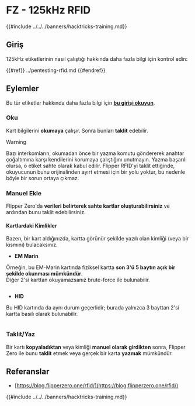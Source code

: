# FZ - 125kHz RFID

{{#include ../../../banners/hacktricks-training.md}}

## Giriş

125kHz etiketlerinin nasıl çalıştığı hakkında daha fazla bilgi için kontrol edin:

{{#ref}}
../pentesting-rfid.md
{{#endref}}

## Eylemler

Bu tür etiketler hakkında daha fazla bilgi için [**bu girişi okuyun**](../pentesting-rfid.md#low-frequency-rfid-tags-125khz).

### Oku

Kart bilgilerini **okumaya** çalışır. Sonra bunları **taklit** edebilir.

> [!WARNING]
> Bazı interkomların, okumadan önce bir yazma komutu göndererek anahtar çoğaltımına karşı kendilerini korumaya çalıştığını unutmayın. Yazma başarılı olursa, o etiket sahte olarak kabul edilir. Flipper RFID'yi taklit ettiğinde, okuyucunun bunu orijinalinden ayırt etmesi için bir yolu yoktur, bu nedenle böyle bir sorun ortaya çıkmaz.

### Manuel Ekle

Flipper Zero'da **verileri belirterek sahte kartlar oluşturabilirsiniz** ve ardından bunu taklit edebilirsiniz.

#### Kartlardaki Kimlikler

Bazen, bir kart aldığınızda, kartta görünür şekilde yazılı olan kimliği (veya bir kısmını) bulacaksınız.

- **EM Marin**

Örneğin, bu EM-Marin kartında fiziksel kartta **son 3'ü 5 baytın açık bir şekilde okunması mümkündür**.\
Diğer 2'si karttan okuyamazsanız brute-force ile bulunabilir.

<figure><img src="../../../images/image (104).png" alt=""><figcaption></figcaption></figure>

- **HID**

Bu HID kartında da aynı durum geçerlidir; burada yalnızca 3 bayttan 2'si kartta basılı olarak bulunabilir.

<figure><img src="../../../images/image (1014).png" alt=""><figcaption></figcaption></figure>

### Taklit/Yaz

Bir kartı **kopyaladıktan** veya kimliği **manuel olarak** **girdikten** sonra, Flipper Zero ile bunu **taklit** etmek veya gerçek bir karta **yazmak** mümkündür.

## Referanslar

- [https://blog.flipperzero.one/rfid/](https://blog.flipperzero.one/rfid/)

{{#include ../../../banners/hacktricks-training.md}}
